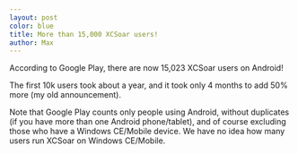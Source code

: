 ```yaml
---
layout: post
color: blue
title: More than 15,000 XCSoar users!
author: Max
---
```

According to Google Play, there are now 15,023 XCSoar users on Android!

The first 10k users took about a year, and it took only 4 months to add 50% more
(my old announcement).

Note that Google Play counts only people using Android, without duplicates (if
you have more than one Android phone/tablet), and of course excluding those who
have a Windows CE/Mobile device. We have no idea how many users run XCSoar on
Windows CE/Mobile.

